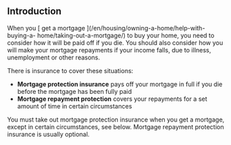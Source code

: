 ##  Introduction

When you [ get a mortgage ](/en/housing/owning-a-home/help-with-buying-a-
home/taking-out-a-mortgage/) to buy your home, you need to consider how it
will be paid off if you die. You should also consider how you will make your
mortgage repayments if your income falls, due to illness, unemployment or
other reasons.

There is insurance to cover these situations:

  * **Mortgage protection insurance** pays off your mortgage in full if you die before the mortgage has been fully paid 
  * **Mortgage repayment protection** covers your repayments for a set amount of time in certain circumstances 

You must take out mortgage protection insurance when you get a mortgage,
except in certain circumstances, see below. Mortgage repayment protection
insurance is usually optional.  
